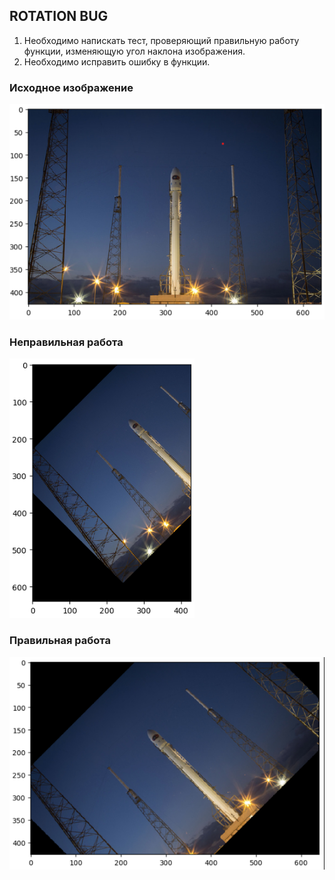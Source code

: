 ## ROTATION BUG

1. Необходимо напискать тест, проверяющий правильную работу функции, изменяющую угол наклона изображения.
2. Необходимо исправить ошибку в функции.

### Исходное изображение

<picture>
 <source media="(prefers-color-scheme: dark)" srcset="https://github.com/vetak8/ml_sim/blob/main/intern/16_rotation_bug/original.png">
 <source media="(prefers-color-scheme: light)" srcset="https://github.com/vetak8/ml_sim/blob/main/intern/16_rotation_bug/original.png">
 <img alt="YOUR-ALT-TEXT" src="https://github.com/vetak8/ml_sim/blob/main/intern/16_rotation_bug/original.png">
</picture>

### Неправильная работа

<picture>
 <source media="(prefers-color-scheme: dark)" srcset="https://github.com/vetak8/ml_sim/blob/main/intern/16_rotation_bug/wrong_resilt.png">
 <source media="(prefers-color-scheme: light)" srcset="https://github.com/vetak8/ml_sim/blob/main/intern/16_rotation_bug/wrong_resilt.png">
 <img alt="YOUR-ALT-TEXT" src="https://github.com/vetak8/ml_sim/blob/main/intern/16_rotation_bug/wrong_resilt.png">
</picture>



### Правильная работа

<picture>
 <source media="(prefers-color-scheme: dark)" srcset="https://github.com/vetak8/ml_sim/blob/main/intern/16_rotation_bug/right_result.png">
 <source media="(prefers-color-scheme: light)" srcset="https://github.com/vetak8/ml_sim/blob/main/intern/16_rotation_bug/right_result.png">
 <img alt="YOUR-ALT-TEXT" src="https://github.com/vetak8/ml_sim/blob/main/intern/16_rotation_bug/right_result.png">
</picture>